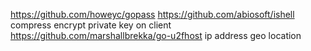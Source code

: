 https://github.com/howeyc/gopass
https://github.com/abiosoft/ishell
compress
encrypt private key on client
https://github.com/marshallbrekka/go-u2fhost
ip address geo location

